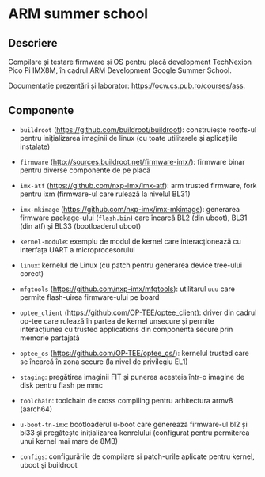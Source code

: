 # ARM summer school
## Descriere
Compilare și testare firmware și OS pentru placă development TechNexion Pico Pi IMX8M, în cadrul ARM Development Google Summer School.

Documentație prezentări și laborator: https://ocw.cs.pub.ro/courses/ass.

## Componente
- `buildroot` (https://github.com/buildroot/buildroot): construiește rootfs-ul pentru inițializarea imaginii de linux (cu toate utilitarele și aplicațiile instalate)
- `firmware` (http://sources.buildroot.net/firmware-imx/): firmware binar pentru diverse componente de pe placă
- `imx-atf` (https://github.com/nxp-imx/imx-atf): arm trusted firmware, fork pentru ixm (firmware-ul care rulează la nivelul BL31)
- `imx-mkimage` (https://github.com/nxp-imx/imx-mkimage): generarea firmware package-ului (`flash.bin`) care încarcă BL2 (din uboot), BL31 (din atf) și BL33 (bootloaderul uboot)
- `kernel-module`: exemplu de modul de kernel care interacționează cu interfața UART a microprocesorului
- `linux`: kernelul de Linux (cu patch pentru generarea device tree-ului corect)
- `mfgtools` (https://github.com/nxp-imx/mfgtools): utilitarul `uuu` care permite flash-uirea firmware-ului pe board
- `optee_client` (https://github.com/OP-TEE/optee_client): driver din cadrul op-tee care rulează în partea de kernel unsecure și permite interacțiunea cu trusted applications din componenta secure prin memorie partajată
- `optee_os` (https://github.com/OP-TEE/optee_os/): kernelul trusted care se încarcă în zona secure (la nivel de privilegiu EL1)
- `staging`: pregătirea imaginii FIT și punerea acesteia într-o imagine de disk pentru flash pe mmc
- `toolchain`: toolchain de cross compiling pentru arhitectura armv8 (aarch64)
- `u-boot-tn-imx`: bootloaderul u-boot care generează firmware-ul bl2 și bl33 și pregătește inițializarea kenrelului (configurat pentru permiterea unui kernel mai mare de 8MB)

- `configs`: configurările de compilare și patch-urile aplicate pentru kernel, uboot și buildroot
